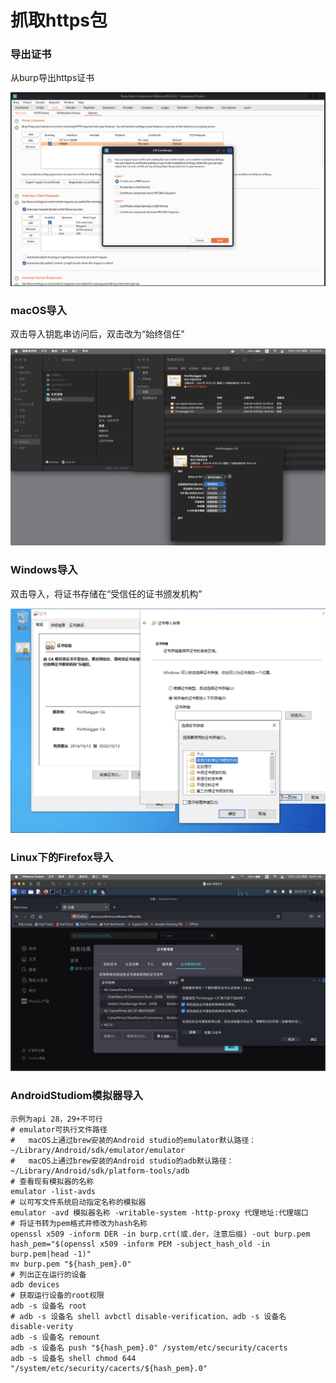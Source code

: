 # 抓取https包

### 导出证书

从burp导出https证书

![1](../img/4430D1EE-2D8C-445D-BADE-B5AEBD8B0186.png)

### macOS导入

双击导入钥匙串访问后，双击改为“始终信任”

![2](../img/79A565B5-06C1-482A-9DFC-8D869A552542.png)

### Windows导入

双击导入，将证书存储在“受信任的证书颁发机构”

![3](../img/DD7D3F98-3372-4B96-90AE-A9DCC6C32598.png)

### Linux下的Firefox导入

![4](../img/B7031D4E-38F0-45E7-A5FB-240B8C927DAE.png)

### AndroidStudiom模拟器导入

```text
示例为api 28，29+不可行
# emulator可执行文件路径
# 	macOS上通过brew安装的Android studio的emulator默认路径：~/Library/Android/sdk/emulator/emulator
# 	macOS上通过brew安装的Android studio的adb默认路径：~/Library/Android/sdk/platform-tools/adb
# 查看现有模拟器的名称
emulator -list-avds
# 以可写文件系统启动指定名称的模拟器
emulator -avd 模拟器名称 -writable-system -http-proxy 代理地址:代理端口
# 将证书转为pem格式并修改为hash名称
openssl x509 -inform DER -in burp.crt(或.der，注意后缀) -out burp.pem
hash_pem="$(openssl x509 -inform PEM -subject_hash_old -in burp.pem|head -1)"
mv burp.pem "${hash_pem}.0"
# 列出正在运行的设备
adb devices
# 获取运行设备的root权限
adb -s 设备名 root
# adb -s 设备名 shell avbctl disable-verification、adb -s 设备名 disable-verity
adb -s 设备名 remount
adb -s 设备名 push "${hash_pem}.0" /system/etc/security/cacerts
adb -s 设备名 shell chmod 644 "/system/etc/security/cacerts/${hash_pem}.0"
```